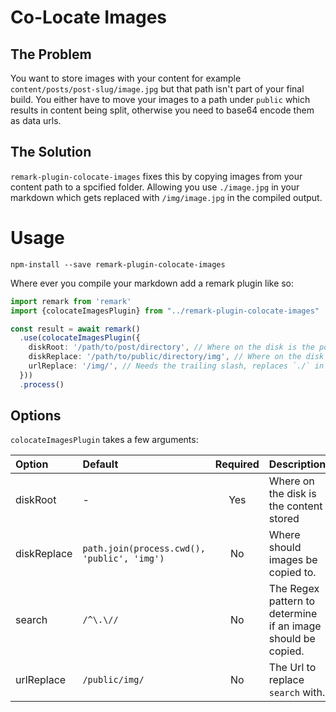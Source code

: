 # Co-Locate Images

## The Problem

You want to store images with your content for example `content/posts/post-slug/image.jpg` but that path isn't part of your final build. You either have to move your images to a path under `public` which results in content being split, otherwise you need to base64 encode them as data urls.

## The Solution

`remark-plugin-colocate-images` fixes this by copying images from your content path to a spcified folder. Allowing you use `./image.jpg` in your markdown which gets replaced with `/img/image.jpg` in the compiled output.

# Usage

```
npm-install --save remark-plugin-colocate-images
```

Where ever you compile your markdown add a remark plugin like so:

```ts
import remark from 'remark'
import {colocateImagesPlugin} from "../remark-plugin-colocate-images"

const result = await remark()
  .use(colocateImagesPlugin({
    diskRoot: '/path/to/post/directory', // Where on the disk is the posts content, e.g. index.md and image.jpg
    diskReplace: '/path/to/public/directory/img', // Where on the disk should files be copied to
    urlReplace: '/img/', // Needs the trailing slash, replaces `./` in the image path.
  }))
  .process()
```

## Options

`colocateImagesPlugin` takes a few arguments:

|Option|Default|Required|Description|
|:-----|:------|:------:|:----------|
|diskRoot|-|Yes|Where on the disk is the content stored|
|diskReplace|`path.join(process.cwd(), 'public', 'img')`|No|Where should images be copied to.|
|search|`/^\.\//`|No|The Regex pattern to determine if an image should be copied.|
|urlReplace|`/public/img/`|No|The Url to replace `search` with.|

